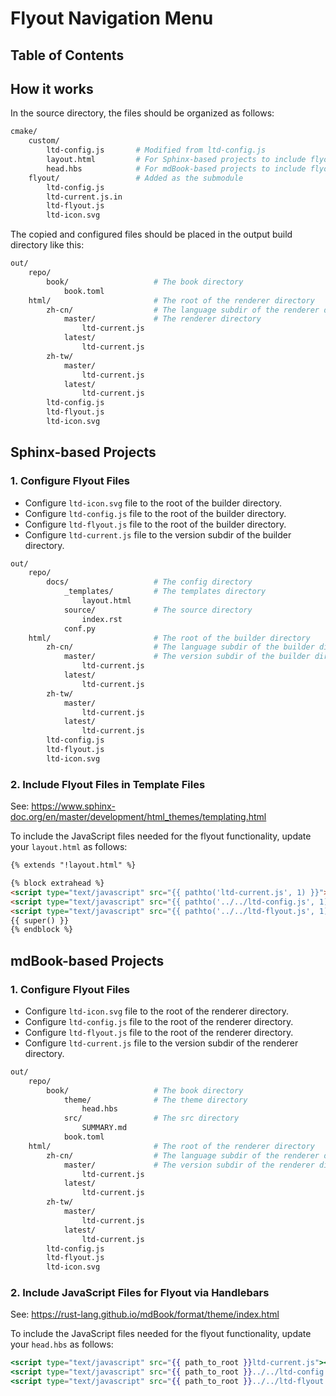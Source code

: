 # Flyout Navigation Menu

## Table of Contents

## How it works

In the source directory, the files should be organized as follows:

```bash
cmake/
    custom/
        ltd-config.js       # Modified from ltd-config.js
        layout.html         # For Sphinx-based projects to include flyout JS files
        head.hbs            # For mdBook-based projects to include flyout JS files
    flyout/                 # Added as the submodule
        ltd-config.js
        ltd-current.js.in
        ltd-flyout.js
        ltd-icon.svg
```

The copied and configured files should be placed in the output build directory like this:

```bash
out/
    repo/
        book/                   # The book directory
            book.toml
    html/                       # The root of the renderer directory
        zh-cn/                  # The language subdir of the renderer directory
            master/             # The renderer directory
                ltd-current.js
            latest/
                ltd-current.js
        zh-tw/
            master/
                ltd-current.js
            latest/
                ltd-current.js
        ltd-config.js
        ltd-flyout.js
        ltd-icon.svg
```

## Sphinx-based Projects

### 1. Configure Flyout Files

- Configure `ltd-icon.svg` file to the root of the builder directory.
- Configure `ltd-config.js` file to the root of the builder directory.
- Configure `ltd-flyout.js` file to the root of the builder directory.
- Configure `ltd-current.js` file to the version subdir of the builder directory.

```bash
out/
    repo/
        docs/                   # The config directory
            _templates/         # The templates directory
                layout.html
            source/             # The source directory
                index.rst
            conf.py
    html/                       # The root of the builder directory
        zh-cn/                  # The language subdir of the builder directory
            master/             # The version subdir of the builder directory
                ltd-current.js
            latest/
                ltd-current.js
        zh-tw/
            master/
                ltd-current.js
            latest/
                ltd-current.js
        ltd-config.js
        ltd-flyout.js
        ltd-icon.svg
```

### 2. Include Flyout Files in Template Files

See: https://www.sphinx-doc.org/en/master/development/html_themes/templating.html

To include the JavaScript files needed for the flyout functionality, update your `layout.html` as follows:

```html
{% extends "!layout.html" %}

{% block extrahead %}
<script type="text/javascript" src="{{ pathto('ltd-current.js', 1) }}"></script>
<script type="text/javascript" src="{{ pathto('../../ltd-config.js', 1) }}"></script>
<script type="text/javascript" src="{{ pathto('../../ltd-flyout.js', 1) }}"></script>
{{ super() }}
{% endblock %}
```

## mdBook-based Projects

### 1. Configure Flyout Files

- Configure `ltd-icon.svg` file to the root of the renderer directory.
- Configure `ltd-config.js` file to the root of the renderer directory.
- Configure `ltd-flyout.js` file to the root of the renderer directory.
- Configure `ltd-current.js` file to the version subdir of the renderer directory.

```bash
out/
    repo/
        book/                   # The book directory
            theme/              # The theme directory
                head.hbs
            src/                # The src directory
                SUMMARY.md
            book.toml
    html/                       # The root of the renderer directory
        zh-cn/                  # The language subdir of the renderer directory
            master/             # The version subdir of the renderer directory
                ltd-current.js
            latest/
                ltd-current.js
        zh-tw/
            master/
                ltd-current.js
            latest/
                ltd-current.js
        ltd-config.js
        ltd-flyout.js
        ltd-icon.svg
```

### 2. Include JavaScript Files for Flyout via Handlebars

See: https://rust-lang.github.io/mdBook/format/theme/index.html

To include the JavaScript files needed for the flyout functionality, update your `head.hbs` as follows:

```hbs
<script type="text/javascript" src="{{ path_to_root }}ltd-current.js"></script>
<script type="text/javascript" src="{{ path_to_root }}../../ltd-config.js"></script>
<script type="text/javascript" src="{{ path_to_root }}../../ltd-flyout.js"></script>
```
